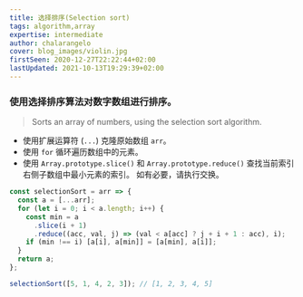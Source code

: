 ```yaml
---
title: 选择排序(Selection sort)
tags: algorithm,array
expertise: intermediate
author: chalarangelo
cover: blog_images/violin.jpg
firstSeen: 2020-12-27T22:22:44+02:00
lastUpdated: 2021-10-13T19:29:39+02:00
---
```


### 使用选择排序算法对数字数组进行排序。
> Sorts an array of numbers, using the selection sort algorithm.

- 使用扩展运算符 (`...`) 克隆原始数组 `arr`。
- 使用 `for` 循环遍历数组中的元素。
- 使用 `Array.prototype.slice()` 和 `Array.prototype.reduce()` 查找当前索引右侧子数组中最小元素的索引。 如有必要，请执行交换。

```js
const selectionSort = arr => {
  const a = [...arr];
  for (let i = 0; i < a.length; i++) {
    const min = a
      .slice(i + 1)
      .reduce((acc, val, j) => (val < a[acc] ? j + i + 1 : acc), i);
    if (min !== i) [a[i], a[min]] = [a[min], a[i]];
  }
  return a;
};
```

```js
selectionSort([5, 1, 4, 2, 3]); // [1, 2, 3, 4, 5]
```
